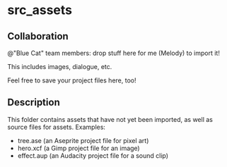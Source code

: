 # src_assets

## Collaboration

@"Blue Cat" team members: drop stuff here for me (Melody) to import it!

This includes images, dialogue, etc.

Feel free to save your project files here, too!

## Description

This folder contains assets that have not yet been imported,
as well as source files for assets. Examples:
 - tree.ase (an Aseprite project file for pixel art)
 - hero.xcf (a Gimp project file for an image)
 - effect.aup (an Audacity project file for a sound clip)
